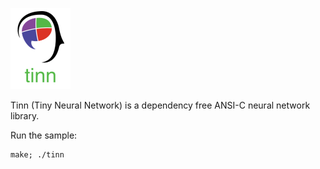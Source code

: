 ![](img/logo.PNG)

Tinn (Tiny Neural Network) is a dependency free ANSI-C neural network library.

Run the sample:

    make; ./tinn
